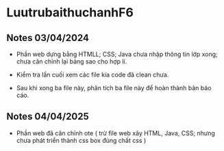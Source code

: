 # LuutrubaithuchanhF6

## Notes 03/04/2024

+ Phần web dựng bằng HTMLL; CSS; Java chưa nhập thông tin lớp xong; chưa căn chỉnh lại bảng sao cho hợp lí.

+ Kiểm tra lần cuối xem các file kia code đã clean chưa.

+ Sau khi xong ba file này, phân tích ba file này để hoàn thành bản báo cáo. 

## Notes 04/04/2025 

+ Phần web đã căn chỉnh ote ( trừ file web xây HTML, Java, CSS;  nhưng chưa phát triển thành css box đúng chất css )

